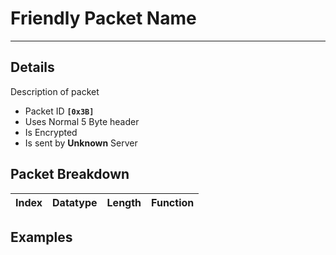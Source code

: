 # Friendly Packet Name #

---


## Details ##

Description of packet
  * Packet ID **`[0x3B]`**
  * Uses Normal 5 Byte header
  * Is Encrypted
  * Is sent by **Unknown** Server

## Packet Breakdown ##
| Index | Datatype | Length | Function |
|:------|:---------|:-------|:---------|

## Examples ##